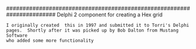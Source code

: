 #######################################################################
    Delphi 2 component for creating a Hex grid 
	
	I originally created  this in 1997 and submitted it to Torri's Delphi
	pages.  Shortly after it was picked up by Bob Dalton from Mustang Software
	who added some more functionality
	
